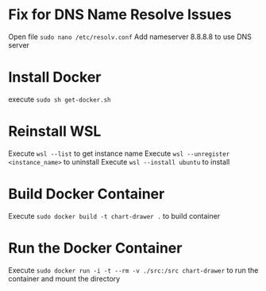 # Fix for DNS Name Resolve Issues
Open file `sudo nano /etc/resolv.conf`
Add nameserver 8.8.8.8 to use DNS server

# Install Docker
execute `sudo sh get-docker.sh`

# Reinstall WSL
Execute `wsl --list` to get instance name
Execute `wsl --unregister <instance_name>` to uninstall
Execute `wsl --install ubuntu` to install

# Build Docker Container
Execute `sudo docker build -t chart-drawer .` to build container

# Run the Docker Container
Execute `sudo docker run -i -t --rm -v ./src:/src chart-drawer` to run the container and mount the directory

